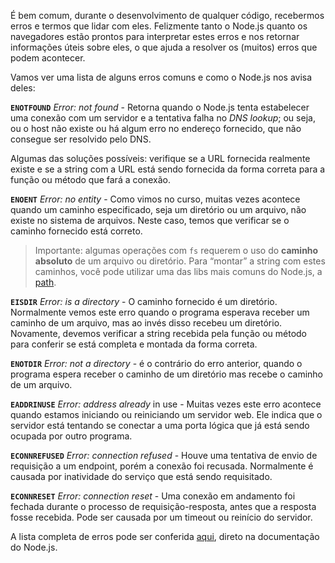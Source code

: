 É bem comum, durante o desenvolvimento de qualquer código, recebermos erros e termos que lidar com eles. Felizmente tanto o Node.js quanto os navegadores estão prontos para interpretar estes erros e nos retornar informações úteis sobre eles, o que ajuda a resolver os (muitos) erros que podem acontecer.

Vamos ver uma lista de alguns erros comuns e como o Node.js nos avisa deles:

**`ENOTFOUND`**
*Error: not found* - Retorna quando o Node.js tenta estabelecer uma conexão com um servidor e a tentativa falha no *DNS lookup*; ou seja, ou o host não existe ou há algum erro no endereço fornecido, que não consegue ser resolvido pelo DNS.

Algumas das soluções possíveis: verifique se a URL fornecida realmente existe e se a string com a URL está sendo fornecida da forma correta para a função ou método que fará a conexão.

**`ENOENT`**
*Error: no entity* - Como vimos no curso, muitas vezes acontece quando um caminho especificado, seja um diretório ou um arquivo, não existe no sistema de arquivos. Neste caso, temos que verificar se o caminho fornecido está correto.

> Importante: algumas operações com `fs` requerem o uso do **caminho absoluto** de um arquivo ou diretório. Para “montar” a string com estes caminhos, você pode utilizar uma das libs mais comuns do Node.js, a [path](https://nodejs.org/api/path.html).

**`EISDIR`**
*Error: is a directory* - O caminho fornecido é um diretório. Normalmente vemos este erro quando o programa esperava receber um caminho de um arquivo, mas ao invés disso recebeu um diretório. Novamente, devemos verificar a string recebida pela função ou método para conferir se está completa e montada da forma correta.

**`ENOTDIR`**
*Error: not a directory* - é o contrário do erro anterior, quando o programa espera receber o caminho de um diretório mas recebe o caminho de um arquivo.

**`EADDRINUSE`**
*Error: address already* in use - Muitas vezes este erro acontece quando estamos iniciando ou reiniciando um servidor web. Ele indica que o servidor está tentando se conectar a uma porta lógica que já está sendo ocupada por outro programa.

**`ECONNREFUSED`**
*Error: connection refused* - Houve uma tentativa de envio de requisição a um endpoint, porém a conexão foi recusada. Normalmente é causada por inatividade do serviço que está sendo requisitado.

**`ECONNRESET`**
*Error: connection reset* - Uma conexão em andamento foi fechada durante o processo de requisição-resposta, antes que a resposta fosse recebida. Pode ser causada por um timeout ou reinício do servidor.

A lista completa de erros pode ser conferida [aqui](https://nodejs.org/api/errors.html), direto na documentação do Node.js.